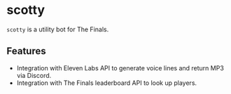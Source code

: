 # scotty

`scotty` is a utility bot for The Finals.

## Features

- Integration with Eleven Labs API to generate voice lines and return MP3 via Discord.
- Integration with The Finals leaderboard API to look up players.
